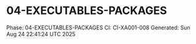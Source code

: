 # 04-EXECUTABLES-PACKAGES
Phase: 04-EXECUTABLES-PACKAGES
CI: CI-XA001-008
Generated: Sun Aug 24 22:41:24 UTC 2025
